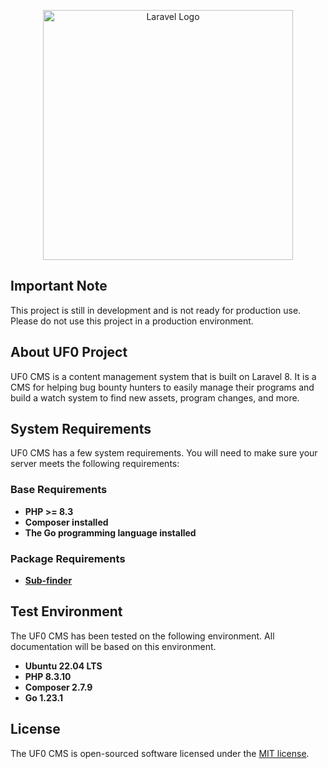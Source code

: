 <p align="center"><a href="https://laravel.com" target="_blank"><img src="https://raw.githubusercontent.com/laravel/art/master/logo-lockup/5%20SVG/2%20CMYK/1%20Full%20Color/laravel-logolockup-cmyk-red.svg" width="400" alt="Laravel Logo"></a></p>

## Important Note
This project is still in development and is not ready for production use. Please do not use this project in a production environment.

## About UF0 Project

UF0 CMS is a content management system that is built on Laravel 8. It is a CMS for helping bug bounty hunters to easily manage their programs and build a watch system to find new assets, program changes, and more.

## System Requirements
UF0 CMS has a few system requirements. You will need to make sure your server meets the following requirements:
### Base Requirements
- **PHP >= 8.3**
- **Composer installed**
- **The Go programming language installed**

### Package Requirements
- **[Sub-finder](https://github.com/projectdiscovery/subfinder)**

## Test Environment
The UF0 CMS has been tested on the following environment. All documentation will be based on this environment.

- **Ubuntu 22.04 LTS**
- **PHP 8.3.10**
- **Composer 2.7.9**
- **Go 1.23.1**

## License

The UF0 CMS is open-sourced software licensed under the [MIT license](https://opensource.org/licenses/MIT).
